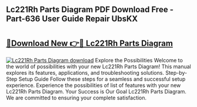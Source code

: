 ## Lc221Rh Parts Diagram PDF Download Free - Part-636 User Guide Repair UbsKX

# <h2><a href="http://dfuqpq8.blite.top/?on=Lc221Rh+Parts+Diagram">🔗Download New 👉🔴 Lc221Rh Parts Diagram</a></h2>

[![Lc221Rh Parts Diagram download](https://i.imgur.com/lujVjoI.png)](http://dfuqpq8.blite.top/?on=Lc221Rh+Parts+Diagram)
Explore the Possibilities Welcome to the world of possibilities with your new Lc221Rh Parts Diagram! This manual explores its features, applications, and troubleshooting solutions. Step-by-Step Setup Guide Follow these steps for a seamless and successful setup experience. Experience the possibilities of list of features with your new Lc221Rh Parts Diagram. Your Success is Our Goal Lc221Rh Parts Diagram. We are committed to ensuring your complete satisfaction.
